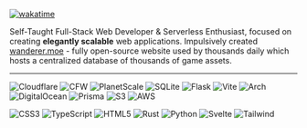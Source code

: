 [![wakatime](https://wakatime.com/badge/user/9085fbd8-dc16-4665-adb6-629713160239.svg?logoColor=white)](https://wakatime.com/@9085fbd8-dc16-4665-adb6-629713160239)

Self-Taught Full-Stack Web Developer & Serverless Enthusiast, focused on creating **elegantly scalable** web applications. 
Impulsively created <a href ="https://wanderer.moe">wanderer.moe</a> - fully open-source website used by thousands daily which hosts a centralized database of thousands of game assets.

---

![Cloudflare](https://img.shields.io/badge/Cloudflare-F38020?color=black&logo=Cloudflare&logoColor=white) ![CFW](https://img.shields.io/badge/Cloudflare_Workers-F38020?color=black&logo=CloudflarePages&logoColor=white) ![PlanetScale](https://img.shields.io/badge/Planetscale-%23000000?color=black&logo=planetscale&logoColor=white) ![SQLite](https://img.shields.io/badge/SQLite-%2307405e?color=black&logo=sqlite&logoColor=white) ![Flask](https://img.shields.io/badge/Flask-%23000?color=black&logo=flask&logoColor=white) ![Vite](https://img.shields.io/badge/Vite-%23646CFF?color=black&logo=vite&logoColor=white) ![Arch](https://img.shields.io/badge/Arch%20Linux-1793D1?color=black&logo=arch-linux&logoColor=white) ![DigitalOcean](https://img.shields.io/badge/DigitalOcean-%230167ff?color=black&logo=digitalOcean&logoColor=white) ![Prisma](https://img.shields.io/badge/Prisma-3982CE?color=black&logo=Prisma&logoColor=white) ![S3](https://img.shields.io/badge/S3-%230167ff?color=black&logo=Amazon-S3&logoColor=white) ![AWS](https://img.shields.io/badge/AWS-%230167ff?color=black&logo=Amazon-AWS&logoColor=white)

![CSS3](https://img.shields.io/badge/CSS3-%231572B6?color=black&logo=css3&logoColor=white) ![TypeScript](https://img.shields.io/badge/Typescript-%23007ACC?color=black&logo=typescript&logoColor=white) ![HTML5](https://img.shields.io/badge/HTML5-%23E34F26?color=black&logo=html5&logoColor=white)  ![Rust](https://img.shields.io/badge/Rust-%23000000?color=black&logo=rust&logoColor=white) ![Python](https://img.shields.io/badge/Python-3670A0?color=black&logo=python&logoColor=white) ![Svelte](https://img.shields.io/badge/Svelte-%23FF3E00?color=black&logo=svelte&logoColor=white) ![Tailwind](https://img.shields.io/badge/TailwindCSS-%23FF3E00?color=black&logo=tailwindcss&logoColor=white)
